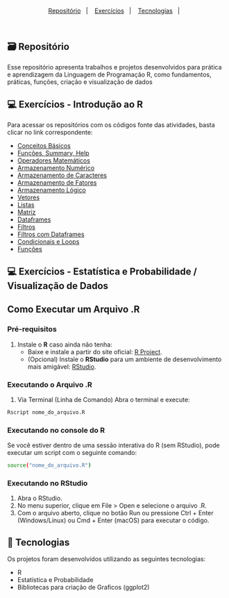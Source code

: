 <p align="center">
  <a href="#">Repositório</a>&nbsp;&nbsp;&nbsp;|&nbsp;&nbsp;&nbsp;
  <a href="#-exercicios">Exercícios</a>&nbsp;&nbsp;&nbsp;|&nbsp;&nbsp;&nbsp;
  <a href="#-tecnologias">Tecnologias</a>&nbsp;&nbsp;&nbsp;|&nbsp;&nbsp;&nbsp;
 </p>
 
 <br>

## 🗃️ Repositório

Esse repositório apresenta trabalhos e projetos desenvolvidos para prática e aprendizagem da Linguagem de Programação R, como fundamentos, práticas, funções, criação e visualização de dados

## 💻 Exercícios - Introdução ao R

Para acessar os repositórios com os códigos fonte das atividades, basta clicar no link correspondente:

- [Conceitos Básicos](https://github.com/Karimangfn/R-Basico/tree/main/Exerc%C3%ADcios%20-%20Introdu%C3%A7%C3%A3o%20ao%20R/Exercicio%201)
- [Funções, Summary, Help](https://github.com/Karimangfn/R-Basico/tree/main/Exerc%C3%ADcios%20-%20Introdu%C3%A7%C3%A3o%20ao%20R/Exercicio%202)
- [Operadores Matemáticos](https://github.com/Karimangfn/R-Basico/tree/main/Exerc%C3%ADcios%20-%20Introdu%C3%A7%C3%A3o%20ao%20R/Exercicio%203)
- [Armazenamento Numérico](https://github.com/Karimangfn/R-Basico/tree/main/Exerc%C3%ADcios%20-%20Introdu%C3%A7%C3%A3o%20ao%20R/Exercicio%204)
- [Armazenamento de Caracteres](https://github.com/Karimangfn/R-Basico/tree/main/Exerc%C3%ADcios%20-%20Introdu%C3%A7%C3%A3o%20ao%20R/Exercicio%205)
- [Armazenamento de Fatores](https://github.com/Karimangfn/R-Basico/tree/main/Exerc%C3%ADcios%20-%20Introdu%C3%A7%C3%A3o%20ao%20R/Exercicio%206)
- [Armazenamento Lógico](https://github.com/Karimangfn/R-Basico/tree/main/Exerc%C3%ADcios%20-%20Introdu%C3%A7%C3%A3o%20ao%20R/Exercicio%207)
- [Vetores](https://github.com/Karimangfn/R-Basico/tree/main/Exerc%C3%ADcios%20-%20Introdu%C3%A7%C3%A3o%20ao%20R/Exercicio%208)
- [Listas](https://github.com/Karimangfn/R-Basico/tree/main/Exerc%C3%ADcios%20-%20Introdu%C3%A7%C3%A3o%20ao%20R/Exercicio%209)
- [Matriz](https://github.com/Karimangfn/R-Basico/tree/main/Exerc%C3%ADcios%20-%20Introdu%C3%A7%C3%A3o%20ao%20R/Exercicio%2010)
- [Dataframes](https://github.com/Karimangfn/R-Basico/tree/main/Exerc%C3%ADcios%20-%20Introdu%C3%A7%C3%A3o%20ao%20R/Exercicio%2011)
- [Filtros](https://github.com/Karimangfn/R-Basico/tree/main/Exerc%C3%ADcios%20-%20Introdu%C3%A7%C3%A3o%20ao%20R/Exercicio%2012)
- [Filtros com Dataframes](https://github.com/Karimangfn/R-Basico/tree/main/Exerc%C3%ADcios%20-%20Introdu%C3%A7%C3%A3o%20ao%20R/Exercicio%2013)
- [Condicionais e Loops](https://github.com/Karimangfn/R-Basico/tree/main/Exerc%C3%ADcios%20-%20Introdu%C3%A7%C3%A3o%20ao%20R/Exercicio%2014)
- [Funções](https://github.com/Karimangfn/R-Basico/tree/main/Exerc%C3%ADcios%20-%20Introdu%C3%A7%C3%A3o%20ao%20R/Exercicio%2015)
</p>

## 💻 Exercícios - Estatística e Probabilidade / Visualização de Dados

## Como Executar um Arquivo .R

### Pré-requisitos
1. Instale o **R** caso ainda não tenha:
   - Baixe e instale a partir do site oficial: [R Project](https://cran.r-project.org/).
   - (Opcional) Instale o **RStudio** para um ambiente de desenvolvimento mais amigável: [RStudio](https://posit.co/download/rstudio-desktop/).

### Executando o Arquivo .R

1. Via Terminal (Linha de Comando)
Abra o terminal e execute:
```sh
Rscript nome_do_arquivo.R
```

### Executando no console do R
Se você estiver dentro de uma sessão interativa do R (sem RStudio), pode executar um script com o seguinte comando:

```sh
source("nome_do_arquivo.R")
```

### Executando no RStudio
1. Abra o RStudio.
2. No menu superior, clique em File > Open e selecione o arquivo .R.
3. Com o arquivo aberto, clique no botão Run ou pressione Ctrl + Enter (Windows/Linux) ou Cmd + Enter (macOS) para executar o código.



## 🚀 Tecnologias

Os projetos foram desenvolvidos utilizando as seguintes tecnologias:

- R
- Estatística e Probabilidade
- Bibliotecas para criação de Graficos (ggplot2)
